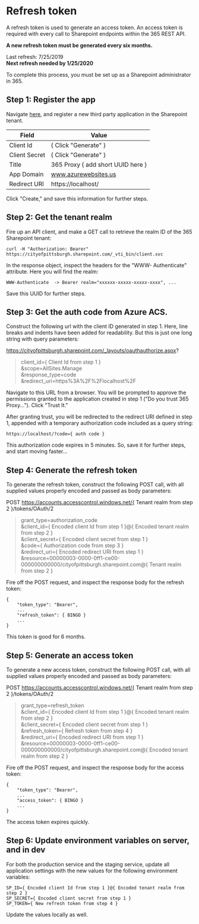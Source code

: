 # Refresh token

A refresh token is used to generate an access token.  An access token is required with every call to Sharepoint endpoints within the 365 REST API.  

**A new refresh token must be generated every six months.**

Last refresh: 7/25/2019  
**Next refresh needed by 1/25/2020**

To complete this process, you must be set up as a Sharepoint administrator in 365.

## Step 1: Register the app
Navigate [here](https://cityofpittsburgh.sharepoint.com/_layouts/15/appregnew.aspx ), and register a new third party application in the Sharepoint tenant.

| Field      | Value |
| ----------- | ----------- |
| Client Id      | { Click "Generate" } |
| Client Secret   | { Click "Generate" } |
| Title   | 365 Proxy { add short UUID here } |
| App Domain   | www.azurewebsites.us |
| Redirect URI   | https://localhost/ |

Click "Create," and save this information for further steps.

## Step 2: Get the tenant realm
Fire up an API client, and make a GET call to retrieve the realm ID of the 365 Sharepoint tenant:

`
curl -H "Authorization: Bearer" https://cityofpittsburgh.sharepoint.com/_vti_bin/client.svc 
`

In the response object, inspect the headers for the "WWW-
Authenticate" attribute.  Here you will find the realm:

`
WWW-Authenticate  -> Bearer realm="xxxxxx-xxxxx-xxxxx-xxxx", ...
`

Save this UUID for further steps.

## Step 3: Get the auth code from Azure ACS.
Construct the following url with the client ID generated in step 1.  Here, line breaks and indents have been added for readability.  But this is just one long string with query parameters:

https://cityofpittsburgh.sharepoint.com/_layouts/oauthauthorize.aspx?  
>client_id={ Client Id from step 1 }  
>&scope=AllSites.Manage   
>&response_type=code  
>&redirect_uri=https%3A%2F%2Flocalhost%2F 

Navigate to this URL from a browser.  You will be prompted to approve the permissions granted to the application created in step 1 ("Do you trust  365 Proxy...").  Click "Trust It."

After granting trust, you will be redirected to the redirect URI defined in step 1, appended with a temporary authorization code included as a query string:

`
https://localhost/?code={ auth code }
`

This authorization code expires in 5 minutes.  So, save it for further steps, and start moving faster...

## Step 4: Generate the refresh token
To generate the refresh token, construct the following POST call, with all supplied values properly encoded and passed as body parameters:

POST https://accounts.accesscontrol.windows.net/{ Tenant realm from step 2 }/tokens/OAuth/2

>grant_type=authorization_code   
>&client_id={ Encoded client Id from step 1 }@{ Encoded tenant realm from step 2 }  
>&client_secret={ Encoded client secret from step 1 }  
>&code={ Authorization code from step 3 }  
>&redirect_uri={ Encoded redirect URI from step 1 }   
>&resource=00000003-0000-0ff1-ce00-000000000000/cityofpittsburgh.sharepoint.com@{ Tenant realm from step 2 }

Fire off the POST request, and inspect the response body for the refresh token:

```
{
    "token_type": "Bearer",
    ...
    "refresh_token": { BINGO }
    ...
}
```

This token is good for 6 months.

## Step 5: Generate an access token
To generate a new access token, construct the following POST call, with all supplied values properly encoded and passed as body parameters:

POST https://accounts.accesscontrol.windows.net/{ Tenant realm from step 2 }/tokens/OAuth/2
>grant_type=refresh_token  
>&client_id={ Encoded client Id from step 1 }@{ Encoded tenant realm from step 2 }  
>&client_secret={ Encoded client secret from step 1 }  
>&refresh_token={ Refresh token from step 4 }  
>&redirect_uri={ Encoded redirect URI from step 1 }   
>&resource=00000003-0000-0ff1-ce00-000000000000/cityofpittsburgh.sharepoint.com@{ Encoded tenant realm from step 2 }

Fire off the POST request, and inspect the response body for the access token:

```
{
    "token_type": "Bearer",
    ...
    "access_token": { BINGO }
    ...
}
```

The access token expires quickly.

## Step 6: Update environment variables on server, and in dev
For both the production service and the staging service, update all application settings with the new values for the following environment variables:

```
SP_ID={ Encoded client Id from step 1 }@{ Encoded tenant realm from step 2 } 
SP_SECRET={ Encoded client secret from step 1 }
SP_TOKEN={ New refresh token from step 4 }
```

Update the values locally as well.
